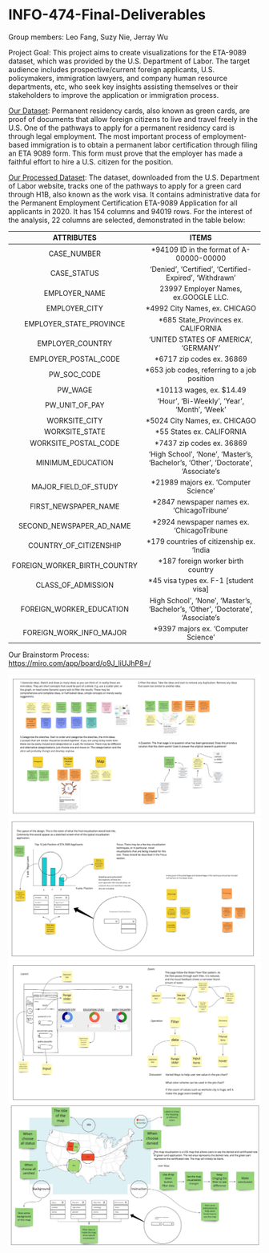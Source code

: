 # INFO-474-Final-Deliverables
 
Group members: Leo Fang, Suzy Nie, Jerray Wu
 
Project Goal: This project aims to create visualizations for the ETA-9089 dataset, which was provided by the U.S. Department of Labor. The target audience includes prospective/current foreign applicants, U.S. policymakers, immigration lawyers, and company human resource departments, etc, who seek key insights assisting themselves or their stakeholders to improve the application or immigration process.
 
[Our Dataset](./dataset.CSV): Permanent residency cards, also known as green cards, are proof of documents that allow foreign citizens to live and travel freely in the U.S. One of the pathways to apply for a permanent residency card is through legal employment. The most important process of employment-based immigration is to obtain a permanent labor certification through filing an ETA 9089 form. This form must prove that the employer has made a faithful effort to hire a U.S. citizen for the position.
 
[Our Processed Dataset](./ETA_9089.csv): The dataset, downloaded from the U.S. Department of Labor website, tracks one of the pathways to apply for a green card through H1B, also known as the work visa. It contains administrative data for the Permanent Employment Certification ETA-9089 Application for all applicants in 2020. It has 154 columns and 94019 rows. For the interest of the analysis, 22 columns are selected, demonstrated in the table below:
 
| ATTRIBUTES | ITEMS |
|  :----:  | :----:  |
| CASE_NUMBER  | *94109 ID in the format of A-00000-00000 |
| CASE_STATUS  | ‘Denied’, ‘Certified’, ‘Certified-Expired’, ‘Withdrawn’ |
| EMPLOYER_NAME  | 23997 Employer Names, ex.GOOGLE LLC.  |
| EMPLOYER_CITY  | *4992 City Names, ex. CHICAGO |
| EMPLOYER_STATE_PROVINCE  | *685 State_Provinces ex. CALIFORNIA |
| EMPLOYER_COUNTRY  | ‘UNITED STATES OF AMERICA’, ‘GERMANY’ |
| EMPLOYER_POSTAL_CODE  | *6717 zip codes ex. 36869 |
| PW_SOC_CODE  | *653 job codes, referring to a job position |
| PW_WAGE  | *10113 wages, ex. $14.49 |
| PW_UNIT_OF_PAY  | ‘Hour’, ‘Bi-Weekly’, ‘Year’, ‘Month’, ‘Week’ |
| WORKSITE_CITY  | *5024 City Names, ex. CHICAGO |
| WORKSITE_STATE  | *55 States ex. CALIFORNIA |
| WORKSITE_POSTAL_CODE  | *7437 zip codes ex. 36869 |
| MINIMUM_EDUCATION  | ‘High School’, ‘None’, ‘Master’s, ‘Bachelor’s, ‘Other’, ‘Doctorate’, ‘Associate’s |
| MAJOR_FIELD_OF_STUDY  | *21989 majors ex. ‘Computer Science’ |
| FIRST_NEWSPAPER_NAME  | *2847 newspaper names ex. ‘ChicagoTribune’ |
| SECOND_NEWSPAPER_AD_NAME  | *2924 newspaper names ex. ‘ChicagoTribune |
| COUNTRY_OF_CITIZENSHIP  | *179 countries of citizenship ex. ‘India |
| FOREIGN_WORKER_BIRTH_COUNTRY  | *187 foreign worker birth country |
| CLASS_OF_ADMISSION  | *45 visa types ex. F-1 [student visa] |
| FOREIGN_WORKER_EDUCATION  | High School’, ‘None’, ‘Master’s, ‘Bachelor’s, ‘Other’, ‘Doctorate’, ‘Associate’s |
| FOREIGN_WORK_INFO_MAJOR  | *9397 majors ex. ‘Computer Science’ |

Our Brainstorm Process: <br>
https://miro.com/app/board/o9J_liUJhP8=/
<br>

![Initial Brainstorm](/Brainstorm/1.jpg)
![Histogram](/Brainstorm/2.jpg)
![Pie Chart](/Brainstorm/3.jpg)
![Map](/Brainstorm/4.jpg)